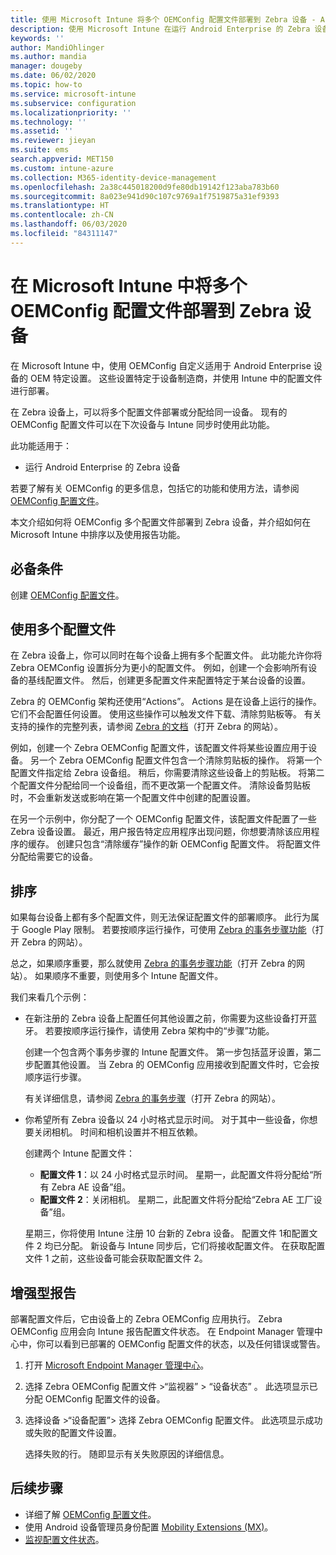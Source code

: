 ```yaml
---
title: 使用 Microsoft Intune 将多个 OEMConfig 配置文件部署到 Zebra 设备 - Azure | Microsoft Docs
description: 使用 Microsoft Intune 在运行 Android Enterprise 的 Zebra 设备上创建和部署多个 OEMConfig 设备配置文件。 使用 Zebra 操作和步骤对配置文件进行排序。
keywords: ''
author: MandiOhlinger
ms.author: mandia
manager: dougeby
ms.date: 06/02/2020
ms.topic: how-to
ms.service: microsoft-intune
ms.subservice: configuration
ms.localizationpriority: ''
ms.technology: ''
ms.assetid: ''
ms.reviewer: jieyan
ms.suite: ems
search.appverid: MET150
ms.custom: intune-azure
ms.collection: M365-identity-device-management
ms.openlocfilehash: 2a38c445018200d9fe80db19142f123aba783b60
ms.sourcegitcommit: 8a023e941d90c107c9769a1f7519875a31ef9393
ms.translationtype: HT
ms.contentlocale: zh-CN
ms.lasthandoff: 06/03/2020
ms.locfileid: "84311147"
---
```

# <a name="deploy-multiple-oemconfig-profiles-to-zebra-devices-in-microsoft-intune"></a>在 Microsoft Intune 中将多个 OEMConfig 配置文件部署到 Zebra 设备

在 Microsoft Intune 中，使用 OEMConfig 自定义适用于 Android Enterprise 设备的 OEM 特定设置。 这些设置特定于设备制造商，并使用 Intune 中的配置文件进行部署。

在 Zebra 设备上，可以将多个配置文件部署或分配给同一设备。 现有的 OEMConfig 配置文件可以在下次设备与 Intune 同步时使用此功能。

此功能适用于：

- 运行 Android Enterprise 的 Zebra 设备

若要了解有关 OEMConfig 的更多信息，包括它的功能和使用方法，请参阅 [OEMConfig 配置文件](android-oem-configuration-overview.md)。

本文介绍如何将 OEMConfig 多个配置文件部署到 Zebra 设备，并介绍如何在 Microsoft Intune 中排序以及使用报告功能。

## <a name="prerequisites"></a>必备条件

创建 [OEMConfig 配置文件](android-oem-configuration-overview.md)。

## <a name="use-multiple-profiles"></a>使用多个配置文件

在 Zebra 设备上，你可以同时在每个设备上拥有多个配置文件。 此功能允许你将 Zebra OEMConfig 设置拆分为更小的配置文件。 例如，创建一个会影响所有设备的基线配置文件。 然后，创建更多配置文件来配置特定于某台设备的设置。

Zebra 的 OEMConfig 架构还使用“Actions”。 Actions 是在设备上运行的操作。 它们不会配置任何设置。 使用这些操作可以触发文件下载、清除剪贴板等。 有关支持的操作的完整列表，请参阅 [Zebra 的文档](https://techdocs.zebra.com/oemconfig/10-0/about/)（打开 Zebra 的网站）。

例如，创建一个 Zebra OEMConfig 配置文件，该配置文件将某些设置应用于设备。 另一个 Zebra OEMConfig 配置文件包含一个清除剪贴板的操作。 将第一个配置文件指定给 Zebra 设备组。 稍后，你需要清除这些设备上的剪贴板。 将第二个配置文件分配给同一个设备组，而不更改第一个配置文件。 清除设备剪贴板时，不会重新发送或影响在第一个配置文件中创建的配置设置。

在另一个示例中，你分配了一个 OEMConfig 配置文件，该配置文件配置了一些 Zebra 设备设置。 最近，用户报告特定应用程序出现问题，你想要清除该应用程序的缓存。 创建只包含“清除缓存”操作的新 OEMConfig 配置文件。 将配置文件分配给需要它的设备。

## <a name="ordering"></a>排序

如果每台设备上都有多个配置文件，则无法保证配置文件的部署顺序。 此行为属于 Google Play 限制。 若要按顺序运行操作，可使用 [Zebra 的事务步骤功能](https://techdocs.zebra.com/oemconfig/10-0/mc/)（打开 Zebra 的网站）。 

总之，如果顺序重要，那么就使用 [Zebra 的事务步骤功能](https://techdocs.zebra.com/oemconfig/10-0/mc/)（打开 Zebra 的网站）。 如果顺序不重要，则使用多个 Intune 配置文件。 

我们来看几个示例：

- 在新注册的 Zebra 设备上配置任何其他设置之前，你需要为这些设备打开蓝牙。 若要按顺序运行操作，请使用 Zebra 架构中的“步骤”功能。

  创建一个包含两个事务步骤的 Intune 配置文件。 第一步包括蓝牙设置，第二步配置其他设置。 当 Zebra 的 OEMConfig 应用接收到配置文件时，它会按顺序运行步骤。

  有关详细信息，请参阅 [Zebra 的事务步骤](https://techdocs.zebra.com/oemconfig/10-0/mc/)（打开 Zebra 的网站）。

- 你希望所有 Zebra 设备以 24 小时格式显示时间。 对于其中一些设备，你想要关闭相机。 时间和相机设置并不相互依赖。

  创建两个 Intune 配置文件：

  - **配置文件 1**：以 24 小时格式显示时间。 星期一，此配置文件将分配给“所有 Zebra AE 设备”组。
  - **配置文件 2**：关闭相机。 星期二，此配置文件将分配给“Zebra AE 工厂设备”组。

  星期三，你将使用 Intune 注册 10 台新的 Zebra 设备。 配置文件 1和配置文件 2 均已分配。 新设备与 Intune 同步后，它们将接收配置文件。 在获取配置文件 1 之前，这些设备可能会获取配置文件 2。

## <a name="enhanced-reporting"></a>增强型报告

部署配置文件后，它由设备上的 Zebra OEMConfig 应用执行。 Zebra OEMConfig 应用会向 Intune 报告配置文件状态。 在 Endpoint Manager 管理中心中，你可以看到已部署的 OEMConfig 配置文件的状态，以及任何错误或警告。

1. 打开 [Microsoft Endpoint Manager 管理中心](https://go.microsoft.com/fwlink/?linkid=2109431)。
2. 选择 Zebra OEMConfig 配置文件 >“监视器” > “设备状态” 。 此选项显示已分配 OEMConfig 配置文件的设备。
3. 选择设备 >“设备配置”> 选择 Zebra OEMConfig 配置文件。 此选项显示成功或失败的配置文件设置。

    选择失败的行。 随即显示有关失败原因的详细信息。

## <a name="next-steps"></a>后续步骤

- 详细了解 [OEMConfig 配置文件](android-oem-configuration-overview.md)。
- 使用 Android 设备管理员身份配置 [Mobility Extensions (MX)](android-zebra-mx-overview.md)。
- [监视配置文件状态](device-profile-monitor.md)。
